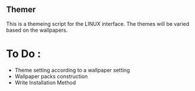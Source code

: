 ## Themer
This is a themeing script for the LINUX interface. The themes will be varied based on the wallpapers.



# To Do :
- Theme setting according to a wallpaper setting
- Wallpaper packs construction
- Write Installation Method
